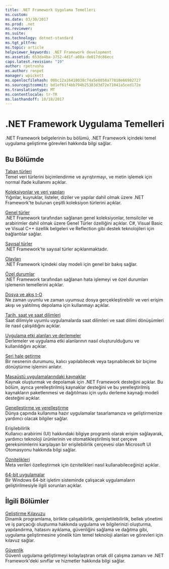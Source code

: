 ```yaml
---
title: .NET Framework Uygulama Temelleri
ms.custom: 
ms.date: 03/30/2017
ms.prod: .net
ms.reviewer: 
ms.suite: 
ms.technology: dotnet-standard
ms.tgt_pltfrm: 
ms.topic: article
helpviewer_keywords: .NET Framework development
ms.assetid: 653da4ba-3752-4d1f-a08a-de017dc86ecc
caps.latest.revision: "19"
author: rpetrusha
ms.author: ronpet
manager: wpickett
ms.openlocfilehash: 00bc12a16418038c74a5e8858a77818e66982727
ms.sourcegitcommit: bd1ef61f4bb794b25383d3d72e71041a5ced172e
ms.translationtype: MT
ms.contentlocale: tr-TR
ms.lasthandoff: 10/18/2017
---
```

# <a name="net-framework-application-essentials"></a>.NET Framework Uygulama Temelleri
.NET Framework belgelerinin bu bölümü, .NET Framework içindeki temel uygulama geliştirme görevleri hakkında bilgi sağlar.  
  
## <a name="in-this-section"></a>Bu Bölümde  
 [Taban türleri](../../docs/standard/base-types/index.md)  
 Temel veri türlerini biçimlendirme ve ayrıştırmayı, ve metin işlemek için normal ifade kullanımı açıklar.  
  
 [Koleksiyonlar ve veri yapıları](../../docs/standard/collections/index.md)  
 Yığınlar, kuyruklar, listeler, diziler ve yapılar dahil olmak üzere .NET Framework'te bulunan çeşitli koleksiyon türlerini açıklar.  
  
 [Genel türler](../../docs/standard/generics/index.md)  
 .NET Framework tarafından sağlanan genel koleksiyonlar, temsilciler ve arabirimler dahil olmak üzere Genel Türler özelliğini açıklar. C#, Visual Basic ve Visual C++ özellik belgeleri ve Reflection gibi destek teknolojileri için bağlantılar sağlar.  
  
 [Sayısal türler](../../docs/standard/numerics.md)  
 .NET Framework'te sayısal türler açıklanmaktadır.  
  
 [Olayları](../../docs/standard/events/index.md)  
 .NET Framework içindeki olay modeli için genel bir bakış sağlar.  
  
 [Özel durumlar](../../docs/standard/exceptions/index.md)  
 .NET Framework tarafından sağlanan hata işlemeyi ve özel durumları işlemenin temellerini açıklar.  
  
 [Dosya ve akış t-O](../../docs/standard/io/index.md)  
 Ne zaman uyumlu ve zaman uyumsuz dosya gerçekleştirebilir ve veri erişim akışı ve yalıtılmış depolama için kullanmayı açıklar.  
  
 [Tarih, saat ve saat dilimleri](../../docs/standard/datetime/index.md)  
 Saat dilimiyle uyumlu uygulamalarda saat dilimleri ve saat dilimi dönüşümleri ile nasıl çalışıldığını açıklar.  
  
 [Uygulama etki alanları ve derlemeler](../../docs/framework/app-domains/index.md)  
 Derlemeler ve uygulama etki alanlarının nasıl oluşturulduğunu ve kullanıldığını açıklar.  
  
 [Seri hale getirme](../../docs/standard/serialization/index.md)  
 Bir nesnenin durumunu, kalıcı yapılabilecek veya taşınabilecek bir biçime dönüştürme işlemini anlatır.  
  
 [Masaüstü uygulamalarındaki kaynaklar](../../docs/framework/resources/index.md)  
 Kaynak oluşturmak ve depolamak için .NET Framework desteğini açıklar. Bu bölüm, ayrıca yerelleştirilmiş kaynaklar desteğini ve bu yerelleştirilmiş kaynakların paketlenmesi ve dağıtılması için uydu derleme kaynağı modeli desteğini açıklar.  
  
 [Genelleştirme ve yerelleştirme](../../docs/standard/globalization-localization/index.md)  
 Dünya çapında kullanıma hazır uygulamalar tasarlamanıza ve geliştirmenize yardımcı olacak bilgiler sağlar.  
  
 Erişilebilirlik  
 Kullanıcı arabirimi (UI) hakkındaki bilgiye programlı olarak erişim sağlayarak, yardımcı teknoloji ürünlerinin ve otomatikleştirilmiş test çerçeve gereksinimlerini karşılayan bir erişilebilirlik çerçevesi olan Microsoft UI Otomasyonu hakkında bilgi sağlar.  
  
 [Öznitelikleri](../../docs/standard/attributes/index.md)  
 Meta verileri özelleştirmek için öznitelikleri nasıl kullanabileceğinizi açıklar.  
  
 [64-bit uygulamalar](../../docs/framework/64-bit-apps.md)  
 Bir Windows 64-bit işletim sisteminde çalışacak uygulamaların geliştirilmesiyle ilgili sorunları açıklar.  
  
## <a name="related-sections"></a>İlgili Bölümler  
 [Geliştirme Kılavuzu](../../docs/framework/development-guide.md)  
 Dinamik programlama, birlikte çalışabilirlik, genişletilebilirlik, bellek yönetimi ve iş parçacığı oluşturma hakkında uygulama ve bilgilerinizi oluşturma, yapılandırma, hatasını ayıklama, güvenliğini sağlama ve dağıtma gibi, uygulama geliştirmesine yönelik tüm temel teknoloji alanları ve görevleri için kılavuz sağlar.  
  
 [Güvenlik](../../docs/standard/security/index.md)  
 Güvenli uygulama geliştirmeyi kolaylaştıran ortak dil çalışma zamanı ve .NET Framework'deki sınıflar ve hizmetler hakkında bilgi sağlar.
